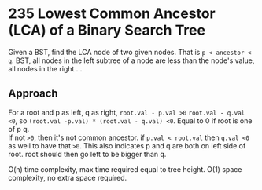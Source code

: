 # 235 Lowest Common Ancestor (LCA) of a Binary Search Tree

Given a BST, find the LCA node of two given nodes.
That is `p < ancestor < q`.
BST, all nodes in the left subtree of a node are less than the node's value, all nodes in the right ...

## Approach

For a root and p as left, q as right, `root.val - p.val >0` `root.val - q.val <0`, so `(root.val -p.val) * (root.val - q.val) <0`. Equal to 0 if root is one of p q.  
If not `>0`, then it's not common ancestor.
if `p.val < root.val` then `q.val <0` as well to have that `>0`. This also indicates p and q are both on left side of root. root should then go left to be bigger than q.

O(h) time complexity, max time required equal to tree height.
O(1) space complexity, no extra space required.
